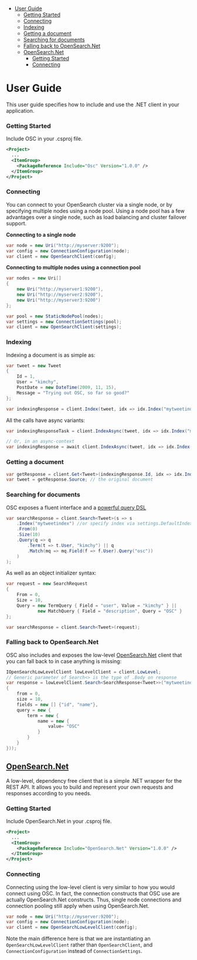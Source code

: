 - [User Guide](#user-guide)
    - [Getting Started](#getting-started)
    - [Connecting](#connecting)
    - [Indexing](#indexing)
    - [Getting a document](#getting-a-document)
    - [Searching for documents](#searching-for-documents)
    - [Falling back to OpenSearch.Net](#falling-back-to-opensearchnet)
  - [OpenSearch.Net](#opensearchnet)
    - [Getting Started](#getting-started-1)
    - [Connecting](#connecting-1)
# User Guide

This user guide specifies how to include and use the .NET client in your application.

### Getting Started

Include OSC in your .csproj file.
```xml
<Project>
  ...
  <ItemGroup>
    <PackageReference Include="Osc" Version="1.0.0" />
  </ItemGroup>
</Project>
```

### Connecting

You can connect to your OpenSearch cluster via a single node, or by specifying multiple nodes using a node pool. Using a node pool has a few advantages over a single node, such as load balancing and cluster failover support.

**Connecting to a single node**
```csharp
var node = new Uri("http://myserver:9200");
var config = new ConnectionConfiguration(node);
var client = new OpenSearchClient(config);
```

**Connecting to multiple nodes using a connection pool**
```csharp
var nodes = new Uri[]
{
    new Uri("http://myserver1:9200"),
    new Uri("http://myserver2:9200"),
    new Uri("http://myserver3:9200")
};

var pool = new StaticNodePool(nodes);
var settings = new ConnectionSettings(pool);
var client = new OpenSearchClient(settings);
```

### Indexing

Indexing a document is as simple as:

```csharp
var tweet = new Tweet
{
    Id = 1,
    User = "kimchy",
    PostDate = new DateTime(2009, 11, 15),
    Message = "Trying out OSC, so far so good?"
};

var indexingResponse = client.Index(tweet, idx => idx.Index("mytweetindex")); //or specify index via settings.DefaultIndex("mytweetindex");
```

All the calls have async variants:

```csharp
var indexingResponseTask = client.IndexAsync(tweet, idx => idx.Index("mytweetindex")); // returns a Task<IndexResponse>

// Or, in an async-context
var indexingResponse = await client.IndexAsync(tweet, idx => idx.Index("mytweetindex")); // awaits a Task<IndexResponse>
```

### Getting a document

```csharp
var getResponse = client.Get<Tweet>(indexingResponse.Id, idx => idx.Index("mytweetindex")); // returns an IGetResponse mapped 1-to-1 with the OpenSearch JSON response
var tweet = getResponse.Source; // the original document
```

### Searching for documents

OSC exposes a fluent interface and a [powerful query DSL](https://opensearch.org/docs/latest/opensearch/query-dsl/index/)

```csharp
var searchResponse = client.Search<Tweet>(s => s
    .Index("mytweetindex") //or specify index via settings.DefaultIndex("mytweetindex");
    .From(0)
    .Size(10)
    .Query(q => q
        .Term(t => t.User, "kimchy") || q
        .Match(mq => mq.Field(f => f.User).Query("osc"))
    )
);
```

As well as an object initializer syntax:

```csharp
var request = new SearchRequest
{
    From = 0,
    Size = 10,
    Query = new TermQuery { Field = "user", Value = "kimchy" } || 
            new MatchQuery { Field = "description", Query = "OSC" }
};

var searchResponse = client.Search<Tweet>(request);
```
### Falling back to OpenSearch.Net

OSC also includes and exposes the low-level [OpenSearch.Net](https://github.com/opensearch-project/opensearch-net/tree/main/src/OpenSearch.Net) client that you can fall back to in case anything is missing:

```csharp
IOpenSearchLowLevelClient lowLevelClient = client.LowLevel;
// Generic parameter of Search<> is the type of .Body on response
var response = lowLevelClient.Search<SearchResponse<Tweet>>("mytweetindex", PostData.Serializable(new
{
    from = 0,
    size = 10,
    fields = new [] {"id", "name"},
    query = new {
        term = new {
            name = new {
                value= "OSC"
            }
        }
    }
}));
```

## [OpenSearch.Net](src/OpenSearch.Net)

A low-level, dependency free client that is a simple .NET wrapper for the REST API. It allows you to build and represent your own requests and responses according to you needs.

### Getting Started
Include OpenSearch.Net in your .csproj file.
```xml
<Project>
  ...
  <ItemGroup>
    <PackageReference Include="OpenSearch.Net" Version="1.0.0" />
  </ItemGroup>
</Project>
```

### Connecting

Connecting using the low-level client is very similar to how you would connect using OSC. In fact, the connection constructs that OSC use are actually OpenSearch.Net constructs. Thus, single node connections and connection pooling still apply when using OpenSearch.Net.

```csharp
var node = new Uri("http://myserver:9200");
var config = new ConnectionConfiguration(node);
var client = new OpenSearchLowLevelClient(config);
```

Note the main difference here is that we are instantiating an `OpenSearchLowLevelClient` rather than `OpenSearchClient`, and `ConnectionConfiguration` instead of `ConnectionSettings`.
